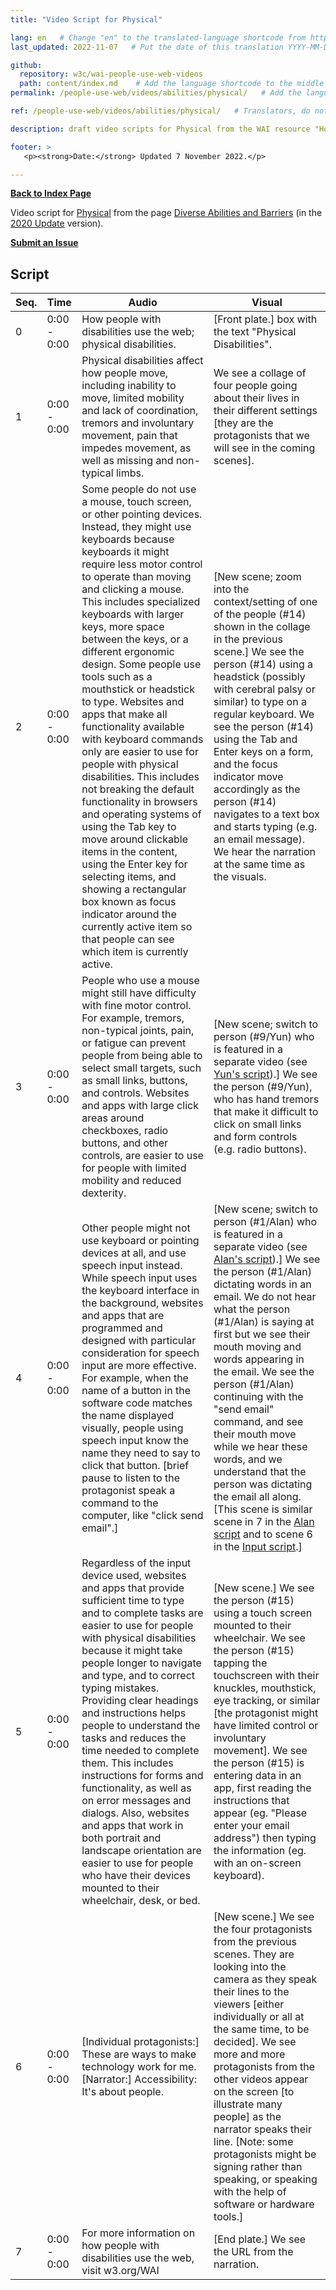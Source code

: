 ```yaml
---
title: "Video Script for Physical"

lang: en   # Change "en" to the translated-language shortcode from https://www.iana.org/assignments/language-subtag-registry/language-subtag-registry
last_updated: 2022-11-07   # Put the date of this translation YYYY-MM-DD (with month in the middle)

github:
  repository: w3c/wai-people-use-web-videos
  path: content/index.md    # Add the language shortcode to the middle of the filename, for example: content/index.fr.md
permalink: /people-use-web/videos/abilities/physical/   # Add the language shortcode to the end, with no slash at end, for example: /link/to/page/fr

ref: /people-use-web/videos/abilities/physical/   # Translators, do not change this

description: draft video scripts for Physical from the WAI resource "How People with Disabilities Use the Web"

footer: >
   <p><strong>Date:</strong> Updated 7 November 2022.</p>

---
```


**[Back to Index Page](../../)**

Video script for [Physical](https://deploy-preview-113--wai-people-use-web.netlify.app/people-use-web/abilities-barriers-physical/) from the page [Diverse Abilities and Barriers](https://deploy-preview-113--wai-people-use-web.netlify.app/people-use-web/abilities-barriers/) (in the [2020 Update](https://github.com/w3c/wai-people-use-web/wiki/Persona-development) version).

**[Submit an Issue](https://github.com/w3c/wai-people-use-web-videos/issues/new?title=[physical])**

## Script

| Seq. | Time | Audio | Visual |
| --- | --- | --- | --- |
| 0 | 0:00 - 0:00 | How people with disabilities use the web; physical disabilities. | [Front plate.] box with the text "Physical Disabilities". |
| 1 | 0:00 - 0:00 | Physical disabilities affect how people move, including inability to move, limited mobility and lack of coordination, tremors and involuntary movement, pain that impedes movement, as well as missing and non-typical limbs. | We see a collage of four people going about their lives in their different settings [they are the protagonists that we will see in the coming scenes]. |
| 2 | 0:00 - 0:00 | Some people do not use a mouse, touch screen, or other pointing devices. Instead, they might use keyboards because keyboards it might require less motor control to operate than moving and clicking a mouse. This includes specialized keyboards with larger keys, more space between the keys, or a different ergonomic design. Some people use tools such as a mouthstick or headstick to type. Websites and apps that make all functionality available with keyboard commands only are easier to use for people with physical disabilities. This includes not breaking the default functionality in browsers and operating systems of using the Tab key to move around clickable items in the content, using the Enter key for selecting items, and showing a rectangular box known as focus indicator around the currently active item so that people can see which item is currently active. | [New scene; zoom into the context/setting of one of the people (#14) shown in the collage in the previous scene.] We see the person (#14) using a headstick (possibly with cerebral palsy or similar) to type on a regular keyboard. We see the person (#14) using the Tab and Enter keys on a form, and the focus indicator move accordingly as the person (#14) navigates to a text box and starts typing (e.g. an email message). We hear the narration at the same time as the visuals. |
| 3 | 0:00 - 0:00 | People who use a mouse might still have difficulty with fine motor control. For example, tremors, non-typical joints, pain, or fatigue can prevent people from being able to select small targets, such as small links, buttons, and controls. Websites and apps with large click areas around checkboxes, radio buttons, and other controls, are easier to use for people with limited mobility and reduced dexterity. | [New scene; switch to person (#9/Yun) who is featured in a separate video (see [Yun's script](https://wai-people-use-web-videos.netlify.app/people-use-web/videos/stories/yun/)).] We see the person (#9/Yun), who has hand tremors that make it difficult to click on small links and form controls (e.g. radio buttons). |
| 4 | 0:00 - 0:00 | Other people might not use keyboard or pointing devices at all, and use speech input instead. While speech input uses the keyboard interface in the background, websites and apps that are programmed and designed with particular consideration for speech input are more effective. For example, when the name of a button in the software code matches the name displayed visually, people using speech input know the name they need to say to click that button. [brief pause to listen to the protagonist speak a command to the computer, like "click send email".] | [New scene; switch to person (#1/Alan) who is featured in a separate video (see [Alan's script](https://wai-people-use-web-videos.netlify.app/people-use-web/videos/stories/alan/)).] We see the person (#1/Alan) dictating words in an email. We do not hear what the person (#1/Alan) is saying at first but we see their mouth moving and words appearing in the email. We see the person (#1/Alan) continuing with the "send email" command, and see their mouth move while we hear these words, and we understand that the person was dictating the email all along. [This scene is similar scene in 7 in the [Alan script](https://wai-people-use-web-videos.netlify.app/people-use-web/videos/stories/alan/) and to scene 6 in the [Input script](https://wai-people-use-web-videos.netlify.app/people-use-web/videos/tools/input/).] |
| 5 | 0:00 - 0:00 | Regardless of the input device used, websites and apps that provide sufficient time to type and to complete tasks are easier to use for people with physical disabilities because it might take people longer to navigate and type, and to correct typing mistakes. Providing clear headings and instructions helps people to understand the tasks and reduces the time needed to complete them. This includes instructions for forms and functionality, as well as on error messages and dialogs. Also, websites and apps that work in both portrait and landscape orientation are easier to use for people who have their devices mounted to their wheelchair, desk, or bed. | [New scene.] We see the person (#15) using a touch screen mounted to their wheelchair. We see the person (#15) tapping the touchscreen with their knuckles, mouthstick, eye tracking, or similar [the protagonist might have limited control or involuntary movement]. We see the person (#15) is entering data in an app, first reading the instructions that appear (eg. "Please enter your email address") then typing the information (eg. with an on-screen keyboard). |
| 6 | 0:00 - 0:00 | [Individual protagonists:] These are ways to make technology work for me. [Narrator:] Accessibility: It's about people. | [New scene.] We see the four protagonists from the previous scenes. They are looking into the camera as they speak their lines to the viewers [either individually or all at the same time, to be decided]. We see more and more protagonists from the other videos appear on the screen [to illustrate many people] as the narrator speaks their line. [Note: some protagonists might be signing rather than speaking, or speaking with the help of software or hardware tools.] |
| 7 | 0:00 - 0:00 | For more information on how people with disabilities use the web, visit w3.org/WAI | [End plate.] We see the URL from the narration. |

